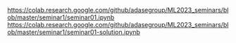 https://colab.research.google.com/github/adasegroup/ML2023_seminars/blob/master/seminar1/seminar01.ipynb
https://colab.research.google.com/github/adasegroup/ML2023_seminars/blob/master/seminar1/seminar01-solution.ipynb
